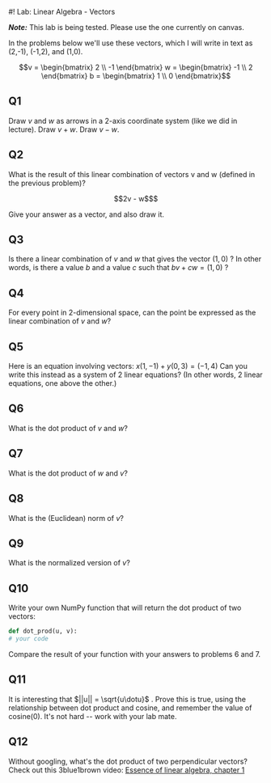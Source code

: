 #! Lab: Linear Algebra - Vectors

***Note:*** This lab is being tested.  Please use the one currently on canvas.



In the problems below we'll use these vectors, which I will write in text as (2,-1), (-1,2), and (1,0).

```math
v = \begin{bmatrix}
2 \\
-1
\end{bmatrix}

w = \begin{bmatrix}
-1 \\
2
\end{bmatrix}

b = \begin{bmatrix}
1 \\
0
\end{bmatrix}
```


## Q1
Draw $v$ and $w$ as arrows in a 2-axis coordinate system (like we did in lecture).  Draw $v + w$.  Draw $v - w$.

## Q2
What is the result of this linear combination of vectors v and w (defined in the previous problem)?  
```math
2v - w$
```

Give your answer as a vector, and also draw it.

## Q3
Is there a linear combination of $v$ and $w$ that gives the vector $(1,0)$ ?  In other words, is there a value $b$ and a value $c$ such that $bv + cw = (1, 0)$ ?

## Q4
For every point in 2-dimensional space, can the point be expressed as the linear combination of $v$ and $w$?  

## Q5
Here is an equation involving vectors:
$x(1,-1) + y(0, 3) = (-1, 4)$
Can you write this instead as a system of 2 linear equations?  (In other words, 2 linear equations, one above the other.)

## Q6
What is the dot product of $v$ and $w$?

## Q7
What is the dot product of $w$ and $v$?

## Q8
What is the (Euclidean) norm of $v$?

## Q9
What is the normalized version of $v$?

## Q10
Write your own NumPy function that will return the dot product of two vectors:

```python
def dot_prod(u, v):
# your code
```

Compare the result of your function with your answers to problems 6 and 7.

## Q11
It is interesting that $`||u|| = \sqrt{u\dotu}`$ .  Prove this is true, using the relationship between dot product and cosine, and remember the value of cosine(0).  It's not hard -- work with your lab mate.

## Q12
Without googling, what's the dot product of two perpendicular vectors?
Check out this 3blue1brown video: [Essence of linear algebra, chapter 1](https://youtu.be/fNk_zzaMoSs)
